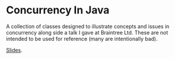 # Concurrency In Java

A collection of classes designed to illustrate concepts and
issues in concurrency along side a talk I gave at Braintree Ltd.
These are not intended to be used for reference (many are intentionally bad).

[Slides](https://docs.google.com/presentation/d/e/2PACX-1vR6TSIFQYxwap6AoGN1a1cKWh__yyVh_q091MN84DzSiX-wQJ7WckEyVo3NsSPMW-0o9tkDFbj_EBB7/pub?start=false&loop=false&delayms=3000).